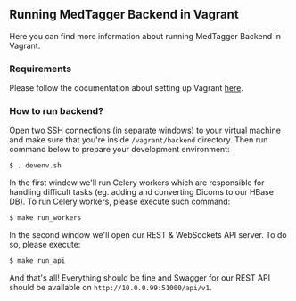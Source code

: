 Running MedTagger Backend in Vagrant
------------------------------------

Here you can find more information about running MedTagger Backend in Vagrant.

### Requirements 

Please follow the documentation about setting up Vagrant [here](/docs/development_setup_vagrant.md).

### How to run backend?

Open two SSH connections (in separate windows) to your virtual machine and make sure that you're inside `/vagrant/backend`
 directory. Then run command below to prepare your development environment:
 
 ```bash
 $ . devenv.sh
```
 
 In the first window we'll run Celery workers which are responsible for handling difficult tasks (eg. adding and
 converting Dicoms to our HBase DB). To run Celery workers, please execute such command:

```bash
$ make run_workers
```

In the second window we'll open our REST & WebSockets API server. To do so, please execute:

```bash
$ make run_api
```

And that's all! Everything should be fine and Swagger for our REST API should be available on
 `http://10.0.0.99:51000/api/v1`. 
